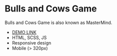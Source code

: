 # Bulls and Cows Game

Bulls and Cows Game is also known as MasterMind.

- [DEMO LINK](https://dtsehelnyk.github.io/bulls_cows/)
- HTML, SCSS, JS
- Responsive design
- Mobile (> 320px)
